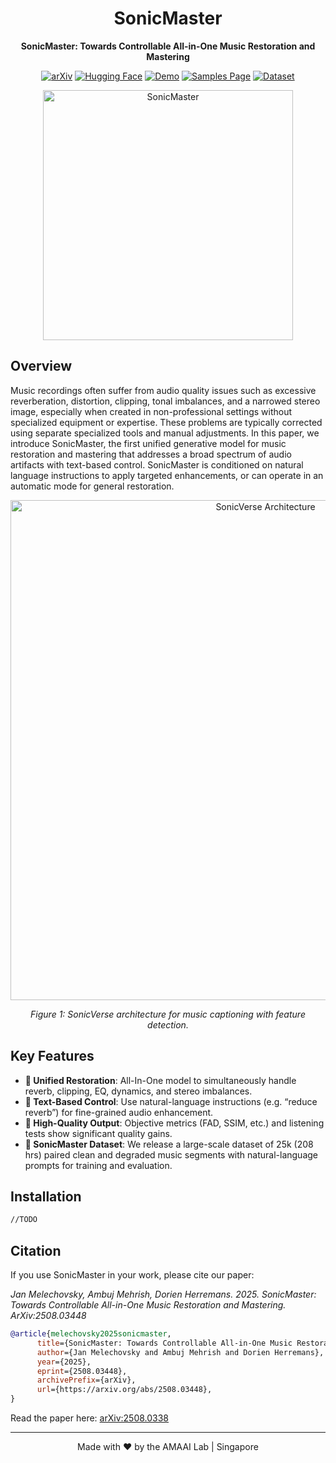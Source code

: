 <div align="center">

  # SonicMaster
**SonicMaster: Towards Controllable All-in-One Music Restoration and Mastering**


[![arXiv](https://img.shields.io/badge/arXiv-2508.03448-b31b1b.svg)](http://arxiv.org/abs/2508.03448)
[![Hugging Face](https://img.shields.io/badge/🤗%20Hugging%20Face-Model-yellow)](https://huggingface.co/amaai-lab/)
[![Demo](https://img.shields.io/badge/🎵-Demo-green)](https://huggingface.co/amaai-lab/SonicMaster)
[![Samples Page](https://img.shields.io/badge/Samples-Page-blue)](https://amaai-lab.github.io/SonicMaster/)
[![Dataset](https://img.shields.io/badge/Dataset-download-purple)](https://huggingface.co/datasets/amaai-lab/SonicMasterDataset)


</div>
<div align="center">
<img src="https://ambujmehrish.github.io/SM-Orig/Images/sm.jpeg" alt="SonicMaster" width="400"/>
</div>

## Overview

Music recordings often suffer from audio quality issues such as excessive reverberation, distortion, clipping, tonal imbalances, and a narrowed stereo image, especially when created in non-professional settings without specialized equipment or expertise. These problems are typically corrected using separate specialized tools and manual adjustments. In this paper, we introduce SonicMaster, the first unified generative model for music restoration and mastering that addresses a broad spectrum of audio artifacts with text-based control. SonicMaster is conditioned on natural language instructions to apply targeted enhancements, or can operate in an automatic mode for general restoration.
</div>

<div align="center">
<img src="https://github.com/user-attachments/assets/eb3b799b-04c9-4ff3-bc14-25ce9b74ca16" alt="SonicVerse Architecture" width="800"/>
<p><em>Figure 1: SonicVerse architecture for music captioning with feature detection.</em></p>
</div>

<!--🔥 Live demo available on [Huggingface](https://huggingface.co/spaces/amaai-lab/SonicVerse)-->

## Key Features

- **🎵 Unified Restoration**: All-In-One model to simultaneously handle reverb, clipping, EQ, dynamics, and stereo imbalances.
- **📝 Text-Based Control**: Use natural-language instructions (e.g. “reduce reverb”) for fine-grained audio enhancement.
- **🚀 High-Quality Output**: Objective metrics (FAD, SSIM, etc.) and listening tests show significant quality gains.
- **💾 SonicMaster Dataset**: We release a large-scale dataset of 25k (208 hrs) paired clean and degraded music segments with natural-language prompts for training and evaluation.


## Installation

```bash
//TODO
```



## Citation


If you use SonicMaster in your work, please cite our paper:

_Jan Melechovsky, Ambuj Mehrish, Dorien Herremans. 2025. SonicMaster: Towards Controllable All-in-One Music Restoration and Mastering. ArXiv:2508.03448_

```bibtex
@article{melechovsky2025sonicmaster,
      title={SonicMaster: Towards Controllable All-in-One Music Restoration and Mastering}, 
      author={Jan Melechovsky and Ambuj Mehrish and Dorien Herremans},
      year={2025},
      eprint={2508.03448},
      archivePrefix={arXiv},
      url={https://arxiv.org/abs/2508.03448}, 
}
```

Read the paper here: [arXiv:2508.0338](http://arxiv.org/abs/2508.03448)

---



<div align="center">
Made with ❤️ by the AMAAI Lab | Singapore
</div>
